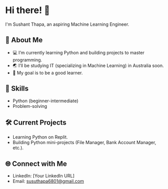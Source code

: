 # Hi there! 👋  
I'm Sushant Thapa, an aspiring Machine Learning Engineer.

## 🚀 About Me  
- 💻 I’m currently learning Python and building projects to master programming.  
- 🌏 I’ll be studying IT (specializing in Machine Learning) in Australia soon.  
- 🎯 My goal is to be a good learner.

## 🌟 Skills  
- Python (beginner-intermediate)  
- Problem-solving  

## 🛠️ Current Projects  
- Learning Python on Replit.  
- Building Python mini-projects (File Manager, Bank Account Manager, etc.).  

## 🌐 Connect with Me  
- LinkedIn: [Your LinkedIn URL]  
- Email: susuthapa6801@gmail.com
